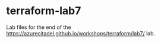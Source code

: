 # terraform-lab7

Lab files for the end of the https://azurecitadel.github.io/workshops/terraform/lab7/ lab.
